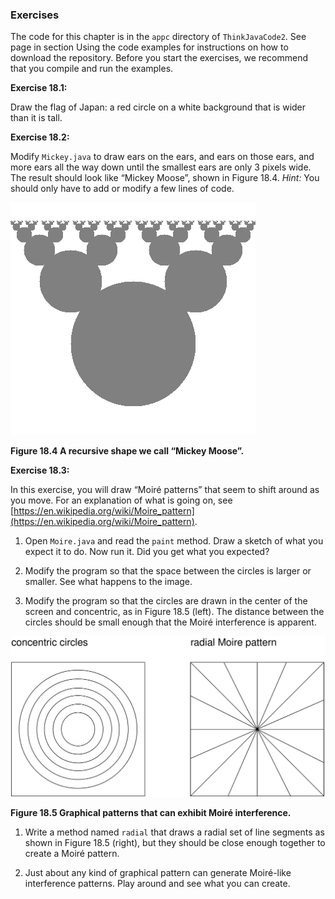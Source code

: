 ###  Exercises


The code for this chapter is in the `appc` directory of `ThinkJavaCode2`.
See page in section Using the code examples for instructions on how to download the repository.
Before you start the exercises, we recommend that you compile and run the examples.


**Exercise 18.1:**

Draw the flag of Japan: a red circle on a white background that is wider than it is tall.




**Exercise 18.2:**

Modify `Mickey.java` to draw ears on the ears, and ears on those ears, and more ears all the way down until the smallest ears are only 3 pixels wide.
The result should look like “Mickey Moose”, shown in Figure 18.4.
*Hint:* You should only have to add or modify a few lines of code.

![Figure 18.4 A recursive shape we call “Mickey Moose”.](figs/moose.png)

**Figure 18.4 A recursive shape we call “Mickey Moose”.**




**Exercise 18.3:**

In this exercise, you will draw “Moire&#x301; patterns” that seem to shift around as you move.
For an explanation of what is going on, see [https://en.wikipedia.org/wiki/Moire_pattern](https://en.wikipedia.org/wiki/Moire_pattern).



1.  Open `Moire.java` and read the `paint` method.
Draw a sketch of what you expect it to do.
Now run it.
Did you get what you expected?

1.  Modify the program so that the space between the circles is larger or smaller.
See what happens to the image.

1.  Modify the program so that the circles are drawn in the center of the screen and concentric, as in Figure 18.5 (left).
The distance between the circles should be small enough that the Moire&#x301; interference is apparent.

![Figure 18.5 Graphical patterns that can exhibit Moire&#x301; interference.](figs/moire.jpg)

**Figure 18.5 Graphical patterns that can exhibit Moire&#x301; interference.**

1.  Write a method named `radial` that draws a radial set of line segments as shown in Figure 18.5 (right), but they should be close enough together to create a Moire&#x301; pattern.

1.  Just about any kind of graphical pattern can generate Moire&#x301;-like interference patterns.
Play around and see what you can create.